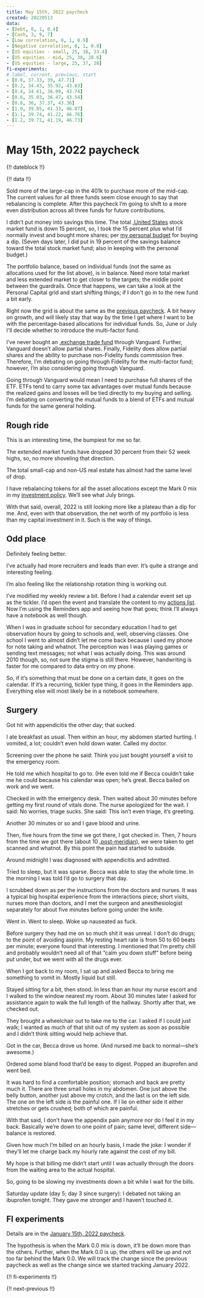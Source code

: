```yaml
---
title: May 15th, 2022 paycheck
created: 20220513
data:
- [Debt, 0, 1, 0.4]
- [Cash, 3, 9, 7]
- [Low correlation, 0, 1, 0.9]
- [Negative correlation, 0, 1, 0.8]
- [US equities - small, 25, 38, 33.4]
- [US equities - mid, 25, 38, 28.6]
- [US equities - large, 25, 37, 28]
fi-experiments:
# label, current, previous, start
- [0.0, 37.33, 39, 47.71]
- [0.2, 34.43, 35.92, 43.83]
- [0.4, 34.61, 36.09, 43.74]
- [0.6, 35.03, 36.47, 43.54]
- [0.8, 36, 37.37, 43.36]
- [1.0, 39.85, 41.33, 46.87]
- [1.1, 39.74, 41.22, 46.76]
- [1.2, 39.71, 41.19, 46.73]
---
```


# May 15th, 2022 paycheck

{!! dateblock !!}

{!! data !!}

Sold more of the large-cap in the 401k to purchase more of the mid-cap. The current values for all three funds seem close enough to say that rebalancing is complete. After this paycheck I’m going to shift to a more even distribution across all three funds for future contributions.

I didn’t put money into savings this time. The total [.United States](US) stock market fund is down 15 percent, so, I took the 15 percent plus what I’d normally invest and bought more shares; per [my personal budget](/experiences/finances/personal-budget/) for buying a dip. (Seven days later, I did put in 19 percent of the savings balance toward the total stock market fund; also in keeping with the personal budget.)

The portfolio balance, based on individual funds (not the same as allocations used for the list above), is in balance. Need more total market and less extended market to get closer to the targets; the middle point between the guardrails. Once that happens, we can take a look at the Personal Capital grid and start shifting things; if I don't go in to the new fund a bit early.

Right now the grid is about the same as the [previous paycheck](/experiences/finances/paycheck-to-paycheck/20220501/#portfolio-balance-overall). A bit heavy on growth, and will likely stay that way by the time I get where I want to be with the percentage-based allocations for individual funds. So, June or July I'll decide whether to introduce the multi-factor fund.

I’ve never bought an [.exchange trade fund](ETF) through Vanguard. Further, Vanguard doesn’t allow partial shares. Finally, Fidelity does allow partial shares and the ability to purchase non-Fidelity funds commission free. Therefore, I’m debating on going through Fidelity for the multi-factor fund; however, I’m also considering going through Vanguard.

Going through Vanguard would mean I need to purchase full shares of the ETF. ETFs tend to carry some tax advantages over mutual funds because the realized gains and losses will be tied directly to my buying and selling. I’m debating on converting the mutual funds to a blend of ETFs and mutual funds for the same general holding.

## Rough ride

This is an interesting time, the bumpiest for me so far.

The extended market funds have dropped 30 percent from their 52 week highs, so, no more shoveling that direction.

The total small-cap and non-US real estate has almost had the same level of drop. 

I have rebalancing tokens for all the asset allocations except the Mark 0 mix in my [investment policy](/experiences/finances/investment-policy/#asset-allocation). We’ll see what July brings.

With that said, overall, 2022 is still looking more like a plateau than a dip for me. And, even with that observation, the net worth of my portfolio is less than my capital investment in it. Such is the way of things.

## Odd place

Definitely feeling better.

I’ve actually had more recruiters and leads than ever. It’s quite a strange and interesting feeling.

I’m also feeling like the relationship rotation thing is working out.

I’ve modified my weekly review a bit. Before I had a calendar event set up as the tickler. I’d open the event and translate the content to my [actions list](/examinations/getting-things-done/). Now I’m using the Reminders app and seeing how that goes; think I’ll always have a notebook as well though.

When I was in graduate school for secondary education I had to get observation hours by going to schools and, well, observing classes. One school I went to almost didn’t let me come back because I used my phone for note taking and whatnot. The perception was I was playing games or sending text messages; not what I was actually doing. This was around 2010 though, so, not sure the stigma is still there. However, handwriting is faster for me compared to data entry on my phone.

So, if it’s something that must be done on a certain date, it goes on the calendar. If it’s a recurring, tickler type thing, it goes in the Reminders app. Everything else will most likely be in a notebook somewhere.

## Surgery

Got hit with appendicitis the other day; that sucked.

I ate breakfast as usual. Then within an hour, my abdomen started hurting. I vomited, a lot; couldn’t even hold down water. Called my doctor.

Screening over the phone he said: Think you just bought yourself a visit to the emergency room.

He told me which hospital to go to. (He even told me if Becca couldn’t take me he could because his calendar was open; he’s great. Becca bailed on work and we went.

Checked in with the emergency desk. Then waited about 30 minutes before getting my first round of vitals done. The nurse apologized for the wait. I said: No worries, triage sucks. She said: This isn’t even triage, it’s greeting.

Another 30 minutes or so and I gave blood and urine.

Then, five hours from the time we got there, I got checked in. Then, 7 hours from the time we got there (about 10 [.post-meridian](pm)), we were taken to get scanned and whatnot. By this point the pain had started to subside.

Around midnight I was diagnosed with appendicitis and admitted.

Tried to sleep, but it was sparse. Becca was able to stay the whole time. In the morning I was told I’d go to surgery that day.

I scrubbed down as per the instructions from the doctors and nurses. It was a typical big hospital experience from the interactions piece; short visits, nurses more than doctors, and I met the surgeon and anesthesiologist separately for about five minutes before going under the knife.

Went in. Went to sleep. Woke up nauseated as fuck. 

Before surgery they had me on so much shit it was unreal. I don’t do drugs; to the point of avoiding aspirin. My resting heart rate is from 50 to 60 beats per minute; everyone found that interesting. I mentioned that I’m pretty chill and probably wouldn’t need all of that “calm you down stuff” before being put under, but we went with all the drugs ever. 

When I got back to my room, I sat up and asked Becca to bring me something to vomit in. Mostly liquid but still.

Stayed sitting for a bit, then stood. In less than an hour my nurse escort and I walked to the window nearest my room. About 30 minutes later I asked for assistance again to walk the full length of the hallway. Shortly after that, we checked out.

They brought a wheelchair out to take me to the car. I asked if I could just walk; I wanted as much of that shit out of my system as soon as possible and I didn’t think sitting would help achieve that.

Got in the car, Becca drove us home. (And nursed me back to normal—she’s awesome.)

Ordered some bland food that’d be easy to digest. Popped an ibuprofen and went bed.

It was hard to find a comfortable position; stomach and back are pretty much it. There are three small holes in my abdomen. One just above the belly button, another just above my crotch, and the last is on the left side. The one on the left side is the painful one. If I lie on either side it either stretches or gets crushed; both of which are painful. 

With that said, I don’t have the appendix pain anymore nor do I feel it in my back. Basically we’re down to one point of pain; same level, different side—balance is restored.

Given how much I’m billed on an hourly basis, I made the joke: I wonder if they’ll let me charge back my hourly rate against the cost of my bill.

My hope is that billing me didn’t start until I was actually through the doors from the waiting area to the actual hospital. 

So, going to be slowing my investments down a bit while I wait for the bills.

Saturday update (day 5; day 3 since surgery): I debated not taking an ibuprofen tonight. They gave me stronger and I haven’t touched it.

## FI experiments 

Details are in the [January 15th, 2022 paycheck](https://joshbruce.com/finances/building-wealth-paycheck-to-paycheck/20220115/#fi-experiments).

The hypothesis is when the Mark 0.0 mix is down, it‘ll be down more than the others. Further, when the Mark 0.0 is up, the others will be up and not too far behind the Mark 0.0. We will track the change since the previous paycheck as well as the change since we started tracking January 2022.

{!! fi-experiments !!}


{!! next-previous !!}
